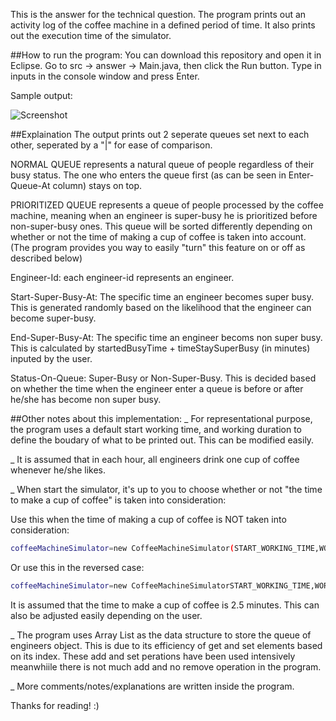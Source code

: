This is the answer for the technical question. The program prints out an activity log of the coffee machine in a defined period of time. It also prints out the execution time of the simulator. 

##How to run the program:
You can download this repository and open it in Eclipse. Go to src -> answer -> Main.java, then click the Run button.
Type in inputs in the console window and press Enter. 

Sample output:

![Screenshot](https://raw.githubusercontent.com/vinhnghi223/ZI2014-Nghi/master/Screenshot.PNG "Screenshot")

##Explaination
The output prints out 2 seperate queues set next to each other, seperated by a "|" for ease of comparison.

NORMAL QUEUE represents a natural queue of people regardless of their busy status. The one who enters the queue first (as can be seen in Enter-Queue-At column) stays on top.

PRIORITIZED QUEUE represents a queue of people processed by the coffee machine, meaning when an engineer is super-busy he is prioritized before non-super-busy ones. This queue will be sorted differently depending on whether or not the time of making a cup of coffee is taken into account. (The program provides you way to easily "turn" this feature on or off as described below)

Engineer-Id: each engineer-id represents an engineer.

Start-Super-Busy-At: The specific time an engineer becomes super busy. This is generated randomly based on the likelihood that the engineer can become super-busy.

End-Super-Busy-At: The specific time an engineer becoms non super busy. This is calculated by startedBusyTime + timeStaySuperBusy (in minutes) inputed by the user.

Status-On-Queue: Super-Busy or Non-Super-Busy. This is decided based on whether the time when the engineer enter a queue is before or after he/she has become non super busy.

##Other notes about this implementation:
_ For representational purpose, the program uses a default start working time, and working duration to define the boudary of what to be printed out. This can be modified easily.

_ It is assumed that in each hour, all engineers drink one cup of coffee whenever he/she likes.

_ When start the simulator, it's up to you to choose whether or not "the time to make a cup of coffee" is taken into consideration:

Use this when the time of making a cup of coffee is NOT taken into consideration:
```sh
coffeeMachineSimulator=new CoffeeMachineSimulator(START_WORKING_TIME,WORKING_DURATION);
```

Or use this in the reversed case:
```sh
coffeeMachineSimulator=new CoffeeMachineSimulatorSTART_WORKING_TIME,WORKING_DURATION,MAKE_ONE_COFFEE_TIME);
```
It is assumed that the time to make a cup of coffee is 2.5 minutes. This can also be adjusted easily depending on the user.

_ The program uses Array List as the data structure to store the queue of engineers object. This is due to its efficiency of get and set elements based on its index. These add and set perations have been used intensively meanwhiile there is not much add and no remove operation in the program.

_ More comments/notes/explanations are written inside the program.

Thanks for reading! :)
